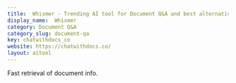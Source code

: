 ```yaml
---
title:  Whismer - Trending AI tool for Document Q&A and best alternatives
display_name:  Whismer
category: Document Q&A
category_slug: document-qa
key: chatwithdocs_co
website: https://chatwithdocs.co/
layout: aitool
---
```


Fast retrieval of document info.
